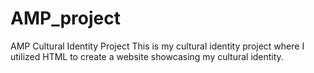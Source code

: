 # AMP_project
AMP Cultural Identity Project
This is my cultural identity project where I utilized HTML to create a website showcasing my cultural identity.
